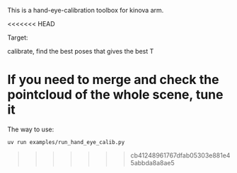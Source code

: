 This is a hand-eye-calibration toolbox for kinova arm.

<<<<<<< HEAD

Target:

calibrate, find the best poses that gives the best T

If you need to merge and check the pointcloud of the whole scene, tune it
=======
The way to use:

```
uv run examples/run_hand_eye_calib.py
```
>>>>>>> cb41248961767dfab05303e881e45abbda8a8ae5

